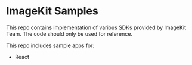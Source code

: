 # ImageKit Samples

This repo contains implementation of various SDKs provided by ImageKit Team.
The code should only be used for reference.

This repo includes sample apps for:

- React
